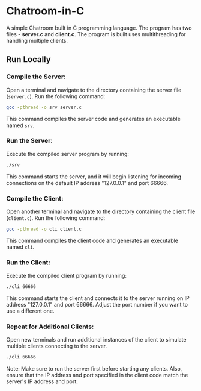 # Chatroom-in-C

A simple Chatroom built in C programming language. The program has two files - <b>server.c</b> and <b>client.c</b>. The program is built uses multithreading for handling multiple clients.

## Run Locally

### Compile the Server:
Open a terminal and navigate to the directory containing the server file (`server.c`). Run the following command:

```bash
gcc -pthread -o srv server.c
```

This command compiles the server code and generates an executable named `srv`.

### Run the Server:
 Execute the compiled server program by running:
```bash
./srv
```

This command starts the server, and it will begin listening for incoming connections on the default IP address "127.0.0.1" and port 66666.

### Compile the Client:
Open another terminal and navigate to the directory containing the client file (`client.c`). Run the following command:
```bash
gcc -pthread -o cli client.c
```

This command compiles the client code and generates an executable named `cli`.

### Run the Client:
Execute the compiled client program by running:
```bash
./cli 66666
```

This command starts the client and connects it to the server running on IP address "127.0.0.1" and port 66666. Adjust the port number if you want to use a different one.

### Repeat for Additional Clients:

Open new terminals and run additional instances of the client to simulate multiple clients connecting to the server.

```bash
./cli 66666
```
Note: Make sure to run the server first before starting any clients. Also, ensure that the IP address and port specified in the client code match the server's IP address and port. 
